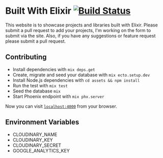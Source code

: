 # Built With Elixir [![Build Status](https://travis-ci.org/edgar971/built_with_elixir.svg?branch=master)](https://travis-ci.org/edgar971/built_with_elixir)
This website is to showcase projects and libraries built with Elixir. Please submit a pull request to add your projects, I'm working on the form to submit via the site. Also, if you have any suggestions or feature request please submit a pull request. 

## Contributing

  * Install dependencies with `mix deps.get`
  * Create, migrate and seed your database with `mix ecto.setup.dev`
  * Install Node.js dependencies with `cd assets && npm install`
  * Run the test with `mix test`
  * Seed the database `mix `
  * Start Phoenix endpoint with `mix phx.server`

Now you can visit [`localhost:4000`](http://localhost:4000) from your browser.

## Environment Variables
- CLOUDINARY_NAME
- CLOUDINARY_KEY
- CLOUDINARY_SECRET
- GOOGLE_ANALYTICS_KEY
